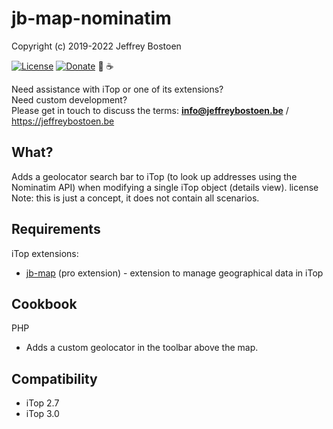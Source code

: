 # jb-map-nominatim

Copyright (c) 2019-2022 Jeffrey Bostoen

[![License](https://img.shields.io/github/license/jbostoen/iTop-custom-extensions)](https://github.com/jbostoen/iTop-custom-extensions/blob/master/license.md)
[![Donate](https://img.shields.io/badge/Donate-PayPal-green.svg)](https://www.paypal.me/jbostoen)
🍻 ☕

Need assistance with iTop or one of its extensions?  
Need custom development?  
Please get in touch to discuss the terms: **info@jeffreybostoen.be** / https://jeffreybostoen.be

## What?

Adds a geolocator search bar to iTop (to look up addresses using the Nominatim API) when modifying a single iTop object (details view).  license  
Note: this is just a concept, it does not contain all scenarios.

## Requirements

iTop extensions: 

* [jb-map](https://jeffreybostoen.be) (pro extension) - extension to manage geographical data in iTop

## Cookbook

PHP
* Adds a custom geolocator in the toolbar above the map.

## Compatibility

* iTop 2.7
* iTop 3.0


